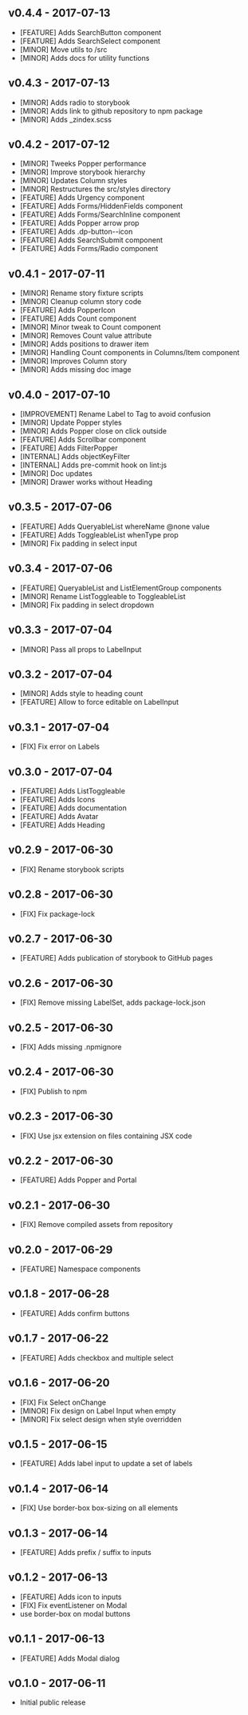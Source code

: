 ## v0.4.4 - 2017-07-13

* [FEATURE] Adds SearchButton component
* [FEATURE] Adds SearchSelect component
* [MINOR] Move utils to /src
* [MINOR] Adds docs for utility functions

## v0.4.3 - 2017-07-13

* [MINOR] Adds radio to storybook
* [MINOR] Adds link to github repository to npm package
* [MINOR] Adds _zindex.scss

## v0.4.2 - 2017-07-12

* [MINOR] Tweeks Popper performance
* [MINOR] Improve storybook hierarchy
* [MINOR] Updates Column styles
* [MINOR] Restructures the src/styles directory
* [FEATURE] Adds Urgency component
* [FEATURE] Adds Forms/HiddenFields component
* [FEATURE] Adds Forms/SearchInline component
* [FEATURE] Adds Popper arrow prop
* [FEATURE] Adds .dp-button--icon
* [FEATURE] Adds SearchSubmit component
* [FEATURE] Adds Forms/Radio component

## v0.4.1 - 2017-07-11

* [MINOR] Rename story fixture scripts
* [MINOR] Cleanup column story code
* [FEATURE] Adds PopperIcon
* [FEATURE] Adds Count component
* [MINOR] Minor tweak to Count component
* [MINOR] Removes Count value attribute
* [MINOR] Adds positions to drawer item
* [MINOR] Handling Count components in Columns/Item component
* [MINOR] Improves Column story
* [MINOR] Adds missing doc image

## v0.4.0 - 2017-07-10

* [IMPROVEMENT] Rename Label to Tag to avoid confusion
* [MINOR] Update Popper styles
* [MINOR] Adds Popper close on click outside
* [FEATURE] Adds Scrollbar component
* [FEATURE] Adds FilterPopper
* [INTERNAL] Adds objectKeyFilter
* [INTERNAL] Adds pre-commit hook on lint:js
* [MINOR] Doc updates
* [MINOR] Drawer works without Heading

## v0.3.5 - 2017-07-06

* [FEATURE] Adds QueryableList whereName @none value
* [FEATURE] Adds ToggleableList whenType prop
* [MINOR] Fix padding in select input

## v0.3.4 - 2017-07-06

* [FEATURE] QueryableList and ListElementGroup components
* [MINOR] Rename ListToggleable to ToggleableList
* [MINOR] Fix padding in select dropdown

## v0.3.3 - 2017-07-04

* [MINOR] Pass all props to LabelInput
 
## v0.3.2 - 2017-07-04

* [MINOR] Adds style to heading count
* [FEATURE] Allow to force editable on LabelInput

## v0.3.1 - 2017-07-04

* [FIX] Fix error on Labels

## v0.3.0 - 2017-07-04

* [FEATURE] Adds ListToggleable
* [FEATURE] Adds Icons
* [FEATURE] Adds documentation
* [FEATURE] Adds Avatar
* [FEATURE] Adds Heading

## v0.2.9 - 2017-06-30

* [FIX] Rename storybook scripts

## v0.2.8 - 2017-06-30

* [FIX] Fix package-lock

## v0.2.7 - 2017-06-30

* [FEATURE] Adds publication of storybook to GitHub pages

## v0.2.6 - 2017-06-30

* [FIX] Remove missing LabelSet, adds package-lock.json

## v0.2.5 - 2017-06-30

* [FIX] Adds missing .npmignore

## v0.2.4 - 2017-06-30

* [FIX] Publish to npm

## v0.2.3 - 2017-06-30

* [FIX] Use jsx extension on files containing JSX code

## v0.2.2 - 2017-06-30

* [FEATURE] Adds Popper and Portal

## v0.2.1 - 2017-06-30

* [FIX] Remove compiled assets from repository

## v0.2.0 - 2017-06-29

* [FEATURE] Namespace components

## v0.1.8 - 2017-06-28

* [FEATURE] Adds confirm buttons

## v0.1.7 - 2017-06-22

* [FEATURE] Adds checkbox and multiple select

## v0.1.6 - 2017-06-20

* [FIX] Fix Select onChange
* [MINOR] Fix design on Label Input when empty
* [MINOR] Fix select design when style overridden

## v0.1.5 - 2017-06-15

* [FEATURE] Adds label input to update a set of labels

## v0.1.4 - 2017-06-14

* [FIX] Use border-box box-sizing on all elements 

## v0.1.3 - 2017-06-14

* [FEATURE] Adds prefix / suffix to inputs

## v0.1.2 - 2017-06-13

* [FEATURE] Adds icon to inputs
* [FIX] Fix eventListener on Modal
* use border-box on modal buttons

## v0.1.1 - 2017-06-13

* [FEATURE] Adds Modal dialog

## v0.1.0 - 2017-06-11

* Initial public release